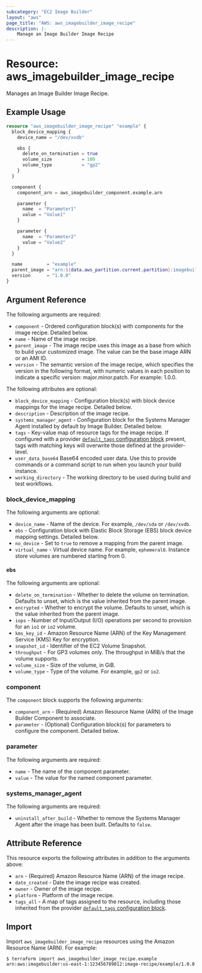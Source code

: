 ```yaml
---
subcategory: "EC2 Image Builder"
layout: "aws"
page_title: "AWS: aws_imagebuilder_image_recipe"
description: |-
    Manage an Image Builder Image Recipe
---
```


# Resource: aws_imagebuilder_image_recipe

Manages an Image Builder Image Recipe.

## Example Usage

```terraform
resource "aws_imagebuilder_image_recipe" "example" {
  block_device_mapping {
    device_name = "/dev/xvdb"

    ebs {
      delete_on_termination = true
      volume_size           = 100
      volume_type           = "gp2"
    }
  }

  component {
    component_arn = aws_imagebuilder_component.example.arn

    parameter {
      name  = "Parameter1"
      value = "Value1"
    }

    parameter {
      name  = "Parameter2"
      value = "Value2"
    }
  }

  name         = "example"
  parent_image = "arn:${data.aws_partition.current.partition}:imagebuilder:${data.aws_region.current.name}:aws:image/amazon-linux-2-x86/x.x.x"
  version      = "1.0.0"
}
```

## Argument Reference

The following arguments are required:

* `component` - Ordered configuration block(s) with components for the image recipe. Detailed below.
* `name` - Name of the image recipe.
* `parent_image` - The image recipe uses this image as a base from which to build your customized image. The value can be the base image ARN or an AMI ID.
* `version` - The semantic version of the image recipe, which specifies the version in the following format, with numeric values in each position to indicate a specific version: major.minor.patch. For example: 1.0.0.

The following attributes are optional:

* `block_device_mapping` - Configuration block(s) with block device mappings for the image recipe. Detailed below.
* `description` - Description of the image recipe.
* `systems_manager_agent` - Configuration block for the Systems Manager Agent installed by default by Image Builder. Detailed below.
* `tags` - Key-value map of resource tags for the image recipe. If configured with a provider [`default_tags` configuration block](https://registry.terraform.io/providers/hashicorp/aws/latest/docs#default_tags-configuration-block) present, tags with matching keys will overwrite those defined at the provider-level.
* `user_data_base64` Base64 encoded user data. Use this to provide commands or a command script to run when you launch your build instance.
* `working_directory` - The working directory to be used during build and test workflows.

### block_device_mapping

The following arguments are optional:

* `device_name` - Name of the device. For example, `/dev/sda` or `/dev/xvdb`.
* `ebs` - Configuration block with Elastic Block Storage (EBS) block device mapping settings. Detailed below.
* `no_device` - Set to `true` to remove a mapping from the parent image.
* `virtual_name` - Virtual device name. For example, `ephemeral0`. Instance store volumes are numbered starting from 0.

#### ebs

The following arguments are optional:

* `delete_on_termination` - Whether to delete the volume on termination. Defaults to unset, which is the value inherited from the parent image.
* `encrypted` - Whether to encrypt the volume. Defaults to unset, which is the value inherited from the parent image.
* `iops` - Number of Input/Output (I/O) operations per second to provision for an `io1` or `io2` volume.
* `kms_key_id` - Amazon Resource Name (ARN) of the Key Management Service (KMS) Key for encryption.
* `snapshot_id` - Identifier of the EC2 Volume Snapshot.
* `throughput` - For GP3 volumes only. The throughput in MiB/s that the volume supports.
* `volume_size` - Size of the volume, in GiB.
* `volume_type` - Type of the volume. For example, `gp2` or `io2`.

### component

The `component` block supports the following arguments:

* `component_arn` - (Required) Amazon Resource Name (ARN) of the Image Builder Component to associate.
* `parameter` - (Optional) Configuration block(s) for parameters to configure the component. Detailed below.

### parameter

The following arguments are required:

* `name` - The name of the component parameter.
* `value` - The value for the named component parameter.

### systems_manager_agent

The following arguments are required:

* `uninstall_after_build` - Whether to remove the Systems Manager Agent after the image has been built. Defaults to `false`.

## Attribute Reference

This resource exports the following attributes in addition to the arguments above:

* `arn` - (Required) Amazon Resource Name (ARN) of the image recipe.
* `date_created` - Date the image recipe was created.
* `owner` - Owner of the image recipe.
* `platform` - Platform of the image recipe.
* `tags_all` - A map of tags assigned to the resource, including those inherited from the provider [`default_tags` configuration block](https://registry.terraform.io/providers/hashicorp/aws/latest/docs#default_tags-configuration-block).

## Import

Import `aws_imagebuilder_image_recipe` resources using the Amazon Resource Name (ARN). For example:

```
$ terraform import aws_imagebuilder_image_recipe.example arn:aws:imagebuilder:us-east-1:123456789012:image-recipe/example/1.0.0
```
